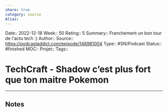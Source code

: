 ```yaml
---
share: true 
category: source
Alias:
---
```

Date:: 2022-12-18
Week:: 50
Rating:: 5
Summary:: Franchement un bon tour de l'actu tech :)
Author::
Source:: https://podcastaddict.com/episode/148981004 
Type:: #SN/Podcast 
Status:: #finished 
MOC::
Projet:: 
Tags:: 

# TechCraft - Shadow c’est plus fort que ton maitre Pokemon


***

## Notes
